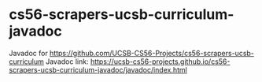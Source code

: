 # cs56-scrapers-ucsb-curriculum-javadoc
Javadoc for https://github.com/UCSB-CS56-Projects/cs56-scrapers-ucsb-curriculum
Javadoc link: https://ucsb-cs56-projects.github.io/cs56-scrapers-ucsb-curriculum-javadoc/javadoc/index.html
